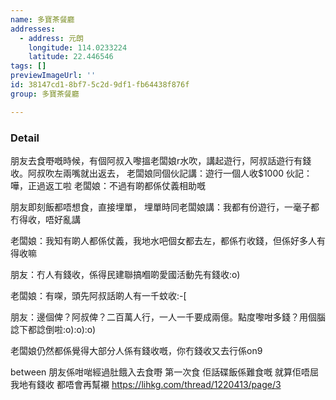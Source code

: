```yaml
---
name: 多寶茶餐廳
addresses:
  - address: 元朗
    longitude: 114.0233224
    latitude: 22.446546
tags: []
previewImageUrl: ''
id: 38147cd1-8bf7-5c2d-9df1-fb64438f876f
group: 多寶茶餐廳

---
```

### Detail
朋友去食嘢嘅時候，有個阿叔入嚟搵老闆娘r水吹，講起遊行，阿叔話遊行有錢收。阿叔吹左兩嘴就出返去，
老闆娘同個伙記講：遊行一個人收$1000
伙記：嘩，正過返工啦
老闆娘：不過有啲都係仗義相助嘅

朋友即刻飯都唔想食，直接埋單，
埋單時同老闆娘講：我都有份遊行，一毫子都冇得收，唔好亂講

老闆娘：我知有啲人都係仗義，我地水吧個女都去左，都係冇收錢，但係好多人有得收嘛

朋友：冇人有錢收，係得民建聯搞嗰啲愛國活動先有錢收:o)

老闆娘：有㗎，頭先阿叔話啲人有一千蚊收:-[

朋友：邊個俾？阿叔俾？二百萬人行，一人一千要成兩億。點度嚟咁多錢？用個腦諗下都諗倒啦:o):o):o)

老闆娘仍然都係覺得大部分人係有錢收嘅，你冇錢收又去行係on9

between 朋友係咁啱經過肚餓入去食嘢 第一次食 佢話碟飯係難食嘅 就算佢唔屈我地有錢收 都唔會再幫襯
https://lihkg.com/thread/1220413/page/3
